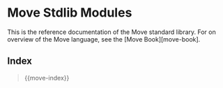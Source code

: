 # Move Stdlib Modules

This is the reference documentation of the Move standard library.
For on overview of the Move language, see the [Move Book][move-book].

## Index

> {{move-index}}
